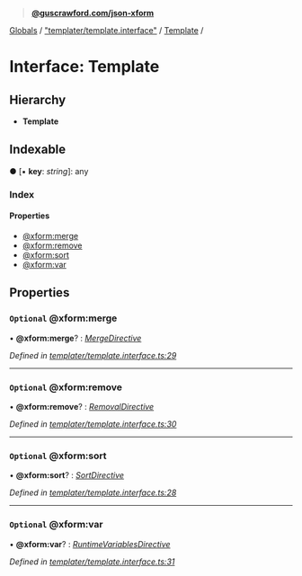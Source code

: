 > **[@guscrawford.com/json-xform](../README.md)**

[Globals](../globals.md) / ["templater/template.interface"](../modules/_templater_template_interface_.md) / [Template](_templater_template_interface_.template.md) /

# Interface: Template

## Hierarchy

* **Template**

## Indexable

● \[▪ **key**: *string*\]: any

### Index

#### Properties

* [@xform:merge](_templater_template_interface_.template.md#optional-@xform:merge)
* [@xform:remove](_templater_template_interface_.template.md#optional-@xform:remove)
* [@xform:sort](_templater_template_interface_.template.md#optional-@xform:sort)
* [@xform:var](_templater_template_interface_.template.md#optional-@xform:var)

## Properties

### `Optional` @xform:merge

• **@xform:merge**? : *[MergeDirective](_templater_template_interface_.mergedirective.md)*

*Defined in [templater/template.interface.ts:29](https://github.com/guscrawford-com/json-xform/blob/97f0b14/src/templater/template.interface.ts#L29)*

___

### `Optional` @xform:remove

• **@xform:remove**? : *[RemovalDirective](_templater_template_interface_.removaldirective.md)*

*Defined in [templater/template.interface.ts:30](https://github.com/guscrawford-com/json-xform/blob/97f0b14/src/templater/template.interface.ts#L30)*

___

### `Optional` @xform:sort

• **@xform:sort**? : *[SortDirective](_templater_template_interface_.sortdirective.md)*

*Defined in [templater/template.interface.ts:28](https://github.com/guscrawford-com/json-xform/blob/97f0b14/src/templater/template.interface.ts#L28)*

___

### `Optional` @xform:var

• **@xform:var**? : *[RuntimeVariablesDirective](_templater_template_interface_.runtimevariablesdirective.md)*

*Defined in [templater/template.interface.ts:31](https://github.com/guscrawford-com/json-xform/blob/97f0b14/src/templater/template.interface.ts#L31)*